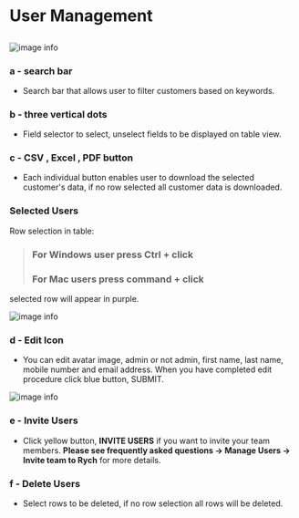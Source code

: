 # User Management
## 
![image info](../../static/img/users_img/user.jpg)

### a - search bar

+ Search bar that allows user to filter customers based on keywords.

### b - three vertical dots

+ Field selector to select, unselect fields to be displayed on table view.

### c - CSV , Excel , PDF button

+ Each individual button enables user to download the selected customer's data, if no row selected all customer data is downloaded.

### Selected Users

Row selection in table:

> ### For Windows user press **Ctrl + click**
> ### For Mac users press **command + click**

selected row will appear in purple.

![image info](../../static/img/users_img/row_selection.jpg)

### d - Edit Icon

+ You can edit avatar image, admin or not admin, first name, last name, mobile number and email address.
When you have completed edit procedure click blue button, SUBMIT.

![image info](../../static/img/users_img/edit.jpg)

### e - Invite Users

+ Click yellow button, **INVITE USERS** if you want to invite your team members.
**Please see frequently asked questions -> Manage Users -> Invite team to Rych** for more details.

### f - Delete Users

+ Select rows to be deleted, if no row selection all rows will be deleted.
